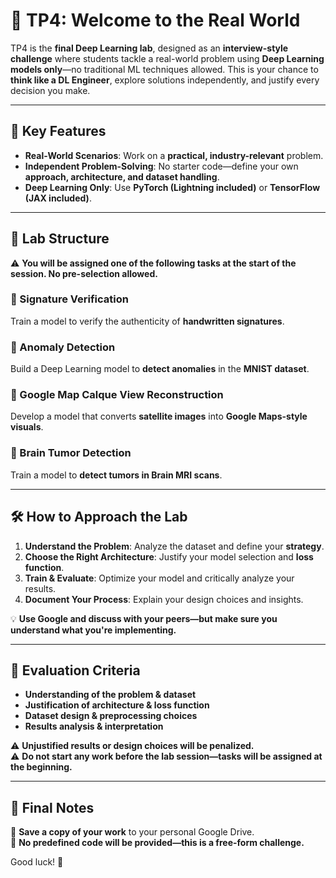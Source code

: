 # 🚀 TP4: Welcome to the Real World  

TP4 is the **final Deep Learning lab**, designed as an **interview-style challenge** where students tackle a real-world problem using **Deep Learning models only**—no traditional ML techniques allowed. This is your chance to **think like a DL Engineer**, explore solutions independently, and justify every decision you make.  

---

## 🌟 Key Features  

- **Real-World Scenarios**: Work on a **practical, industry-relevant** problem.  
- **Independent Problem-Solving**: No starter code—define your own **approach, architecture, and dataset handling**.  
- **Deep Learning Only**: Use **PyTorch (Lightning included)** or **TensorFlow (JAX included)**.  

---

## 📂 Lab Structure  

⚠️ **You will be assigned one of the following tasks at the start of the session. No pre-selection allowed.**  

### **🔹 Signature Verification**  
Train a model to verify the authenticity of **handwritten signatures**.  

### **🔹 Anomaly Detection**  
Build a Deep Learning model to **detect anomalies** in the **MNIST dataset**.  

### **🔹 Google Map Calque View Reconstruction**  
Develop a model that converts **satellite images** into **Google Maps-style visuals**.  

### **🔹 Brain Tumor Detection**  
Train a model to **detect tumors in Brain MRI scans**.  

---

## 🛠️ How to Approach the Lab  

1. **Understand the Problem**: Analyze the dataset and define your **strategy**.  
2. **Choose the Right Architecture**: Justify your model selection and **loss function**.  
3. **Train & Evaluate**: Optimize your model and critically analyze your results.  
4. **Document Your Process**: Explain your design choices and insights.  

💡 **Use Google and discuss with your peers—but make sure you understand what you're implementing.**  

---

## 🚀 Evaluation Criteria  

- **Understanding of the problem & dataset**  
- **Justification of architecture & loss function**  
- **Dataset design & preprocessing choices**  
- **Results analysis & interpretation**  

⚠️ **Unjustified results or design choices will be penalized.**  
⚠️ **Do not start any work before the lab session—tasks will be assigned at the beginning.**  

---

## 📜 Final Notes  

🔹 **Save a copy of your work** to your personal Google Drive.  
🔹 **No predefined code will be provided—this is a free-form challenge.**  

Good luck! 🚀
